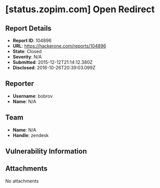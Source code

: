 # [status.zopim.com] Open Redirect

## Report Details
- **Report ID**: 104896
- **URL**: https://hackerone.com/reports/104896
- **State**: Closed
- **Severity**: N/A
- **Submitted**: 2015-12-12T21:14:12.380Z
- **Disclosed**: 2016-10-26T20:39:03.099Z

## Reporter
- **Username**: bobrov
- **Name**: N/A

## Team
- **Name**: N/A
- **Handle**: zendesk

## Vulnerability Information


## Attachments
No attachments
